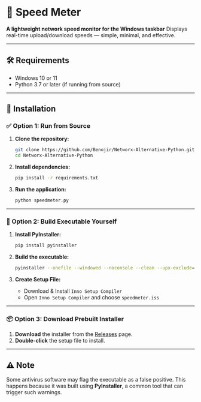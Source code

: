 # 📶 Speed Meter

**A lightweight network speed monitor for the Windows taskbar**
Displays real-time upload/download speeds — simple, minimal, and effective.

---

## 🛠 Requirements

* Windows 10 or 11
* Python 3.7 or later (if running from source)

---

## 🚀 Installation

### ✅ Option 1: Run from Source

1. **Clone the repository:**

   ```bash
   git clone https://github.com/Benojir/Networx-Alternative-Python.git
   cd Networx-Alternative-Python
   ```

2. **Install dependencies:**

   ```bash
   pip install -r requirements.txt
   ```

3. **Run the application:**

   ```bash
   python speedmeter.py
   ```

---

### 🧱 Option 2: Build Executable Yourself

1. **Install PyInstaller:**

   ```bash
   pip install pyinstaller
   ```

2. **Build the executable:**

   ```bash
   pyinstaller --onefile --windowed --noconsole --clean --upx-exclude=vcruntime140.dll --add-data "speedmeter.ico;." speedmeter.py
   ```

3. **Create Setup File:**

   * Download & Install `Inno Setup Compiler`
   * Open `Inno Setup Compiler` and choose `speedmeter.iss`

---

### 📦 Option 3: Download Prebuilt Installer

1. **Download** the installer from the [Releases](https://github.com/Benojir/Networx-Alternative-Python/releases) page.
2. **Double-click** the setup file to install.

---

## ⚠️ Note

Some antivirus software may flag the executable as a false positive. This happens because it was built using **PyInstaller**, a common tool that can trigger such warnings.
